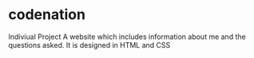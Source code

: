 # codenation
Indiviual Project
A website which includes information about me and the questions asked. It is designed in HTML and CSS 
